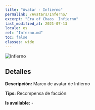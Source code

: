 ```yaml
---
title: "Avatar - Infierno"
permalink: /Avatars/Inferno/
excerpt: "Era of Chaos  Infierno"
last_modified_at: 2021-07-13
locale: es
ref: "Inferno.md"
toc: false
classes: wide
---
```

 ![Infierno](/images/a/avatarFrame_3.png)

## Detalles

 **Descripción:** Marco de avatar de Infierno 

 **Tips:** Recompensa de facción 

 **Is available:**  - 

